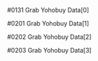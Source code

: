#0131 Grab Yohobuy Data[0]

#0201 Grab Yohobuy Data[1]

#0202 Grab Yohobuy Data[2]

#0203 Grab Yohobuy Data[3]